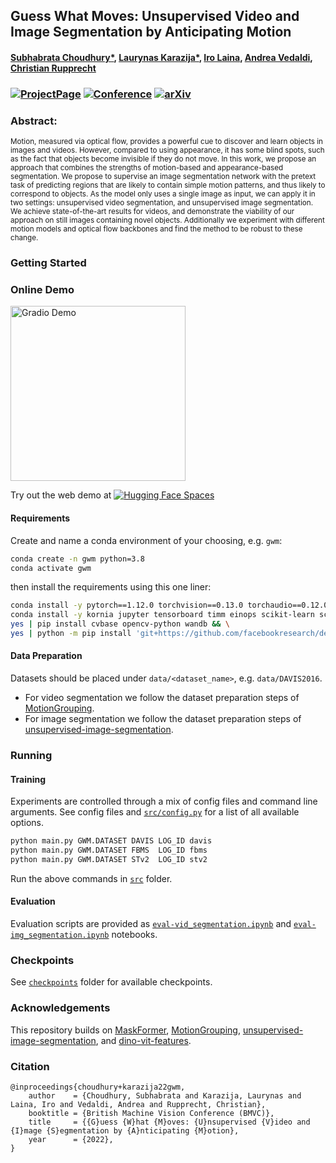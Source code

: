 ## Guess What Moves: Unsupervised Video and Image Segmentation by Anticipating Motion
#### [Subhabrata Choudhury*](https://subhabratachoudhury.com/), [Laurynas Karazija*](https://karazijal.github.io), [Iro Laina](http://campar.in.tum.de/Main/IroLaina), [Andrea Vedaldi](https://www.robots.ox.ac.uk/~vedaldi/), [Christian Rupprecht](https://chrirupp.github.io/)
### [![ProjectPage](https://img.shields.io/badge/-Project%20Page-magenta.svg?style=for-the-badge&color=white&labelColor=magenta)](https://www.robots.ox.ac.uk/~vgg/research/gwm/) [![Conference](https://img.shields.io/badge/BMVC%20Spotlight-2022-purple.svg?style=for-the-badge&color=f1e3ff&labelColor=purple)](https://bmvc2022.org/programme/papers/#554-guess-what-moves-unsupervised-video-and-image-segmentation-by-anticipating-motion)    [![arXiv](https://img.shields.io/badge/arXiv-2205.07844-b31b1b.svg?style=for-the-badge&logo=arXiv)](https://arxiv.org/abs/2205.07844)



### Abstract:
<sup> Motion, measured via optical flow, provides a powerful cue to discover and learn objects in images and videos. However, compared to using appearance, it has some blind spots, such as the fact that objects become invisible if they do not move. In this work, we propose an approach that combines the strengths of motion-based and appearance-based segmentation. We propose to supervise an image segmentation network with the pretext task of predicting regions that are likely to contain simple motion patterns, and thus likely to correspond to objects. As the model only uses a single image as input, we can apply it in two settings: unsupervised video segmentation, and unsupervised image segmentation. We achieve state-of-the-art results for videos, and demonstrate the viability of our approach on still images containing novel objects. Additionally we experiment with different motion models and optical flow backbones and find the method to be robust to these change. </sup>


### Getting Started

### Online Demo


[<img alt="Gradio Demo" width="280px" src="https://huggingface.co/spaces/subhc/Guess-What-Moves/resolve/main/gwm_gradio.png" />](https://huggingface.co/spaces/subhc/Guess-What-Moves)

Try out the web demo at [![Hugging Face Spaces](https://img.shields.io/badge/%F0%9F%A4%97%20Hugging%20Face-Spaces-blue)](https://huggingface.co/spaces/subhc/Guess-What-Moves)


#### Requirements

Create and name a conda environment of your choosing, e.g. `gwm`:
```bash
conda create -n gwm python=3.8
conda activate gwm
```
then install the requirements using this one liner:
```bash
conda install -y pytorch==1.12.0 torchvision==0.13.0 torchaudio==0.12.0 cudatoolkit=11.3 -c pytorch && \
conda install -y kornia jupyter tensorboard timm einops scikit-learn scikit-image openexr-python tqdm gcc_linux-64=11 gxx_linux-64=11 fontconfig -c conda-forge && \
yes | pip install cvbase opencv-python wandb && \
yes | python -m pip install 'git+https://github.com/facebookresearch/detectron2.git'
```

#### Data Preparation

Datasets should be placed under `data/<dataset_name>`, e.g. `data/DAVIS2016`.

* For video segmentation we follow the dataset preparation steps of [MotionGrouping](https://github.com/charigyang/motiongrouping).
* For image segmentation we follow the dataset preparation steps of [unsupervised-image-segmentation](https://github.com/lukemelas/unsupervised-image-segmentation).




### Running

#### Training

Experiments are controlled through a mix of config files and command line arguments. See config files and [`src/config.py`](src/config.py) for a list of all available options.

```bash
python main.py GWM.DATASET DAVIS LOG_ID davis
python main.py GWM.DATASET FBMS  LOG_ID fbms
python main.py GWM.DATASET STv2  LOG_ID stv2
```
Run the above commands in [`src`](src) folder.

#### Evaluation

Evaluation scripts are provided as [`eval-vid_segmentation.ipynb`](src/eval-vid_segmentation.ipynb) and [`eval-img_segmentation.ipynb`](src/eval-img_segmentation.ipynb) notebooks.


### Checkpoints
See [`checkpoints`](checkpoints) folder for available checkpoints.


### Acknowledgements

This repository builds on [MaskFormer](https://github.com/facebookresearch/MaskFormer), [MotionGrouping](https://github.com/charigyang/motiongrouping), [unsupervised-image-segmentation](https://github.com/lukemelas/unsupervised-image-segmentation), and [dino-vit-features](https://github.com/ShirAmir/dino-vit-features).

### Citation   
```
@inproceedings{choudhury+karazija22gwm, 
    author    = {Choudhury, Subhabrata and Karazija, Laurynas and Laina, Iro and Vedaldi, Andrea and Rupprecht, Christian}, 
    booktitle = {British Machine Vision Conference (BMVC)}, 
    title     = {{G}uess {W}hat {M}oves: {U}nsupervised {V}ideo and {I}mage {S}egmentation by {A}nticipating {M}otion}, 
    year      = {2022}, 
}
```   
